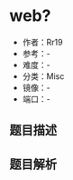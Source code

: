 # web?

- 作者：Rr19
- 参考：-
- 难度：-
- 分类：Misc
- 镜像：-
- 端口：-

## 题目描述

<description>

## 题目解析

<analysis>
